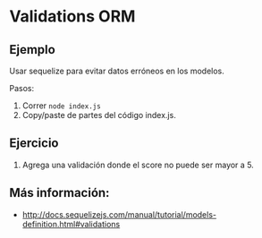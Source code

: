 # Validations ORM

## Ejemplo

Usar sequelize para evitar datos erróneos en los modelos.

Pasos:

1. Correr `node index.js`
2. Copy/paste de partes del código index.js.

## Ejercicio

1. Agrega una validación donde el score no puede ser mayor a 5.

## Más información:

* http://docs.sequelizejs.com/manual/tutorial/models-definition.html#validations

